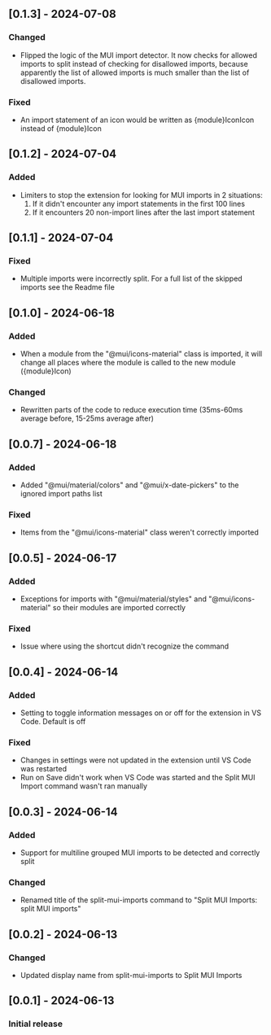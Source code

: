 ## [0.1.3] - 2024-07-08
### Changed
- Flipped the logic of the MUI import detector. It now checks for allowed imports to split instead of checking for disallowed imports, because apparently the list of allowed imports is much smaller than the list of disallowed imports.
### Fixed
- An import statement of an icon would be written as {module}IconIcon instead of {module}Icon

## [0.1.2] - 2024-07-04
### Added
- Limiters to stop the extension for looking for MUI imports in 2 situations:
    1. If it didn't encounter any import statements in the first 100 lines
    2. If it encounters 20 non-import lines after the last import statement

## [0.1.1] - 2024-07-04
### Fixed
- Multiple imports were incorrectly split. For a full list of the skipped imports see the Readme file

## [0.1.0] - 2024-06-18
### Added
- When a module from the "@mui/icons-material" class is imported, it will change all places where the module is called to the new module ({module}Icon)
### Changed
- Rewritten parts of the code to reduce execution time (35ms-60ms average before, 15-25ms average after)

## [0.0.7] - 2024-06-18
### Added
- Added "@mui/material/colors" and "@mui/x-date-pickers" to the ignored import paths list
### Fixed
- Items from the "@mui/icons-material" class weren't correctly imported

## [0.0.5] - 2024-06-17
### Added	
- Exceptions for imports with "@mui/material/styles" and "@mui/icons-material" so their modules are imported correctly
### Fixed
- Issue where using the shortcut didn't recognize the command

## [0.0.4] - 2024-06-14
### Added
- Setting to toggle information messages on or off for the extension in VS Code. Default is off
### Fixed
- Changes in settings were not updated in the extension until VS Code was restarted
- Run on Save didn't work when VS Code was started and the Split MUI Import command wasn't ran manually

## [0.0.3] - 2024-06-14
### Added
- Support for multiline grouped MUI imports to be detected and correctly split
### Changed
- Renamed title of the split-mui-imports command to "Split MUI Imports: split MUI imports"

## [0.0.2] - 2024-06-13
### Changed
- Updated display name from split-mui-imports to Split MUI Imports

## [0.0.1] - 2024-06-13
### Initial release
